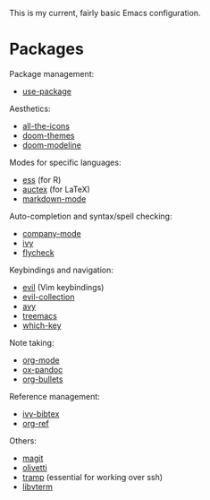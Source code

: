 This is my current, fairly basic Emacs configuration.

# Packages

Package management:

- [use-package](https://github.com/jwiegley/use-package)

Aesthetics:

- [all-the-icons](https://github.com/domtronn/all-the-icons.el)
- [doom-themes](https://github.com/hlissner/emacs-doom-themes)
- [doom-modeline](https://github.com/seagle0128/doom-modeline)

Modes for specific languages:

- [ess](https://ess.r-project.org/) (for R)
- [auctex](https://www.gnu.org/software/auctex/) (for LaTeX)
- [markdown-mode](https://jblevins.org/projects/markdown-mode/)

Auto-completion and syntax/spell checking:

- [company-mode](http://company-mode.github.io/)
- [ivy](https://github.com/abo-abo/swiper)
- [flycheck](https://www.flycheck.org/en/latest/)

Keybindings and navigation:

- [evil](https://github.com/emacs-evil/evil) (Vim keybindings)
- [evil-collection](https://github.com/emacs-evil/evil-collection)
- [avy](https://github.com/abo-abo/avy)
- [treemacs](https://github.com/Alexander-Miller/treemacs)
- [which-key](https://github.com/justbur/emacs-which-key)

Note taking:

- [org-mode](https://orgmode.org/)
- [ox-pandoc](https://github.com/kawabata/ox-pandoc)
- [org-bullets](https://github.com/sabof/org-bullets)

Reference management:

- [ivy-bibtex](https://github.com/tmalsburg/helm-bibtex)
- [org-ref](https://github.com/jkitchin/org-ref)

Others:

- [magit](https://magit.vc/)
- [olivetti](https://github.com/rnkn/olivetti)
- [tramp](https://www.emacswiki.org/emacs/TrampMode) (essential for working over ssh)
- [libvterm](https://github.com/akermu/emacs-libvterm)
